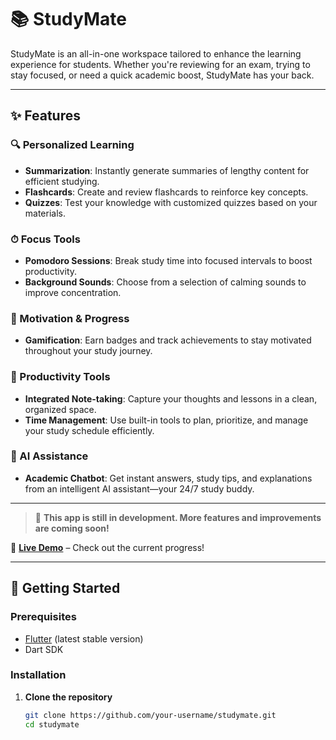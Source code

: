 # 📚 StudyMate

StudyMate is an all-in-one workspace tailored to enhance the learning experience for students. Whether you're reviewing for an exam, trying to stay focused, or need a quick academic boost, StudyMate has your back.

---

## ✨ Features

### 🔍 Personalized Learning
- **Summarization**: Instantly generate summaries of lengthy content for efficient studying.
- **Flashcards**: Create and review flashcards to reinforce key concepts.
- **Quizzes**: Test your knowledge with customized quizzes based on your materials.

### ⏱ Focus Tools
- **Pomodoro Sessions**: Break study time into focused intervals to boost productivity.
- **Background Sounds**: Choose from a selection of calming sounds to improve concentration.

### 🎯 Motivation & Progress
- **Gamification**: Earn badges and track achievements to stay motivated throughout your study journey.

### 📝 Productivity Tools
- **Integrated Note-taking**: Capture your thoughts and lessons in a clean, organized space.
- **Time Management**: Use built-in tools to plan, prioritize, and manage your study schedule efficiently.

### 🤖 AI Assistance
- **Academic Chatbot**: Get instant answers, study tips, and explanations from an intelligent AI assistant—your 24/7 study buddy.

---
> 🚧 **This app is still in development. More features and improvements are coming soon!**

🎥 **[Live Demo](https://youtube.com/shorts/YTNy7eDLs_s?si=ZPdCpWWV584S3az9)** – Check out the current progress!


---

## 🚀 Getting Started

### Prerequisites
- [Flutter](https://flutter.dev/docs/get-started/install) (latest stable version)
- Dart SDK

### Installation

1. **Clone the repository**
   ```bash
   git clone https://github.com/your-username/studymate.git
   cd studymate
